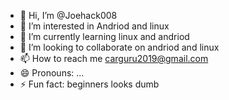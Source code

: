 - 👋 Hi, I’m @Joehack008
- 👀 I’m interested in Andriod and linux
- 🌱 I’m currently learning linux and andriod 
- 💞️ I’m looking to collaborate on andriod and linux
- 📫 How to reach me carguru2019@gmail.com
- 😄 Pronouns: ...
- ⚡ Fun fact: beginners looks dumb

<!---
Joehack008/Joehack008 is a ✨ special ✨ repository because its `README.md` (this file) appears on your GitHub profile.
You can click the Preview link to take a look at your changes.
--->
